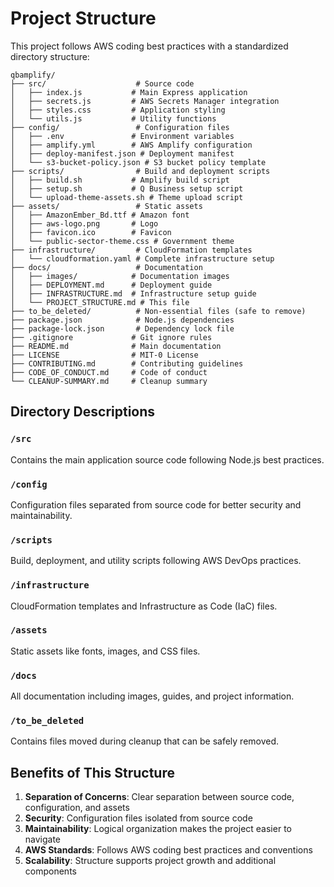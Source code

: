 # Project Structure

This project follows AWS coding best practices with a standardized directory structure:

```
qbamplify/
├── src/                    # Source code
│   ├── index.js           # Main Express application
│   ├── secrets.js         # AWS Secrets Manager integration
│   ├── styles.css         # Application styling
│   └── utils.js           # Utility functions
├── config/                 # Configuration files
│   ├── .env               # Environment variables
│   ├── amplify.yml        # AWS Amplify configuration
│   ├── deploy-manifest.json # Deployment manifest
│   └── s3-bucket-policy.json # S3 bucket policy template
├── scripts/                # Build and deployment scripts
│   ├── build.sh           # Amplify build script
│   ├── setup.sh           # Q Business setup script
│   └── upload-theme-assets.sh # Theme upload script
├── assets/                 # Static assets
│   ├── AmazonEmber_Bd.ttf # Amazon font
│   ├── aws-logo.png       # Logo
│   ├── favicon.ico        # Favicon
│   └── public-sector-theme.css # Government theme
├── infrastructure/         # CloudFormation templates
│   └── cloudformation.yaml # Complete infrastructure setup
├── docs/                   # Documentation
│   ├── images/            # Documentation images
│   ├── DEPLOYMENT.md      # Deployment guide
│   ├── INFRASTRUCTURE.md  # Infrastructure setup guide
│   └── PROJECT_STRUCTURE.md # This file
├── to_be_deleted/          # Non-essential files (safe to remove)
├── package.json            # Node.js dependencies
├── package-lock.json       # Dependency lock file
├── .gitignore             # Git ignore rules
├── README.md              # Main documentation
├── LICENSE                # MIT-0 License
├── CONTRIBUTING.md        # Contributing guidelines
├── CODE_OF_CONDUCT.md     # Code of conduct
└── CLEANUP-SUMMARY.md     # Cleanup summary
```

## Directory Descriptions

### `/src`
Contains the main application source code following Node.js best practices.

### `/config`
Configuration files separated from source code for better security and maintainability.

### `/scripts`
Build, deployment, and utility scripts following AWS DevOps practices.

### `/infrastructure`
CloudFormation templates and Infrastructure as Code (IaC) files.

### `/assets`
Static assets like fonts, images, and CSS files.

### `/docs`
All documentation including images, guides, and project information.

### `/to_be_deleted`
Contains files moved during cleanup that can be safely removed.

## Benefits of This Structure

1. **Separation of Concerns**: Clear separation between source code, configuration, and assets
2. **Security**: Configuration files isolated from source code
3. **Maintainability**: Logical organization makes the project easier to navigate
4. **AWS Standards**: Follows AWS coding best practices and conventions
5. **Scalability**: Structure supports project growth and additional components